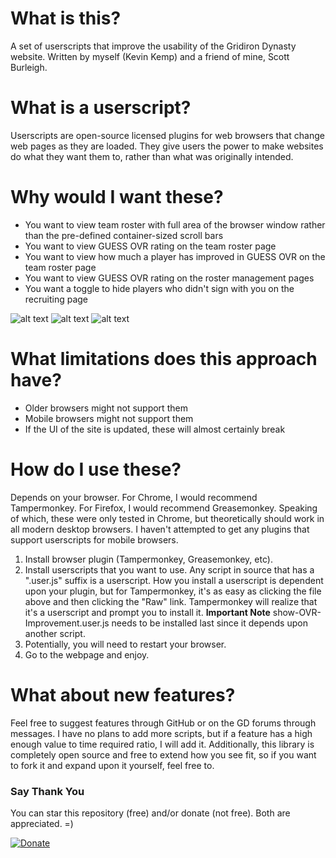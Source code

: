 # What is this?

A set of userscripts that improve the usability of the Gridiron Dynasty website.  Written by myself (Kevin Kemp) and a friend of mine, Scott Burleigh.

# What is a userscript?

Userscripts are open-source licensed plugins for web browsers that change web pages as they are loaded. They give users the power to make websites do what they want them to, rather than what was originally intended.

# Why would I want these?

* You want to view team roster with full area of the browser window rather than the pre-defined container-sized scroll bars
* You want to view GUESS OVR rating on the team roster page
* You want to view how much a player has improved in GUESS OVR on the team roster page
* You want to view GUESS OVR rating on the roster management pages
* You want a toggle to hide players who didn't sign with you on the recruiting page

![alt text](https://github.com/kevinkemp/gridiron-dynasty-userscripts/raw/master/images/ovr.example.PNG "PlayerRatings OVRs")
![alt text](https://github.com/kevinkemp/gridiron-dynasty-userscripts/raw/master/images/improvements.example.PNG "PlayerRatings improvements")
![alt text](https://github.com/kevinkemp/gridiron-dynasty-userscripts/raw/master/images/roster.example.PNG "Roster OVRs")

# What limitations does this approach have?

* Older browsers might not support them
* Mobile browsers might not support them
* If the UI of the site is updated, these will almost certainly break

# How do I use these?

Depends on your browser.  For Chrome, I would recommend Tampermonkey.  For Firefox, I would recommend Greasemonkey.  Speaking of which, these were only tested in Chrome, but theoretically should work in all modern desktop browsers.  I haven't attempted to get any plugins that support userscripts for mobile browsers.

1. Install browser plugin (Tampermonkey, Greasemonkey, etc).
2. Install userscripts that you want to use.  Any script in source that has a ".user.js" suffix is a userscript.  How you install a userscript is dependent upon your plugin, but for Tampermonkey, it's as easy as clicking the file above and then clicking the "Raw" link.  Tampermonkey will realize that it's a userscript and prompt you to install it.
**Important Note** show-OVR-Improvement.user.js needs to be installed last since it depends upon another script.
3. Potentially, you will need to restart your browser.
4. Go to the webpage and enjoy.

# What about new features?

Feel free to suggest features through GitHub or on the GD forums through messages.  I have no plans to add more scripts, but if a feature has a high enough value to time required ratio, I will add it.  Additionally, this library is completely open source and free to extend how you see fit, so if you want to fork it and expand upon it yourself, feel free to.

### Say Thank You

You can star this repository (free) and/or donate (not free).  Both are appreciated.  =)

[![Donate](https://img.shields.io/badge/Donate-PayPal-green.svg)](https://www.paypal.com/cgi-bin/webscr?cmd=_s-xclick&hosted_button_id=KCR3WKAWASXJ2)